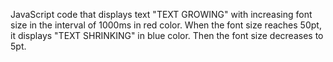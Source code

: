 JavaScript code that displays text "TEXT GROWING" with increasing font size in the interval of 1000ms in red color. When the font size reaches 50pt, it displays       "TEXT SHRINKING" in blue color. Then the font size decreases to 5pt.
